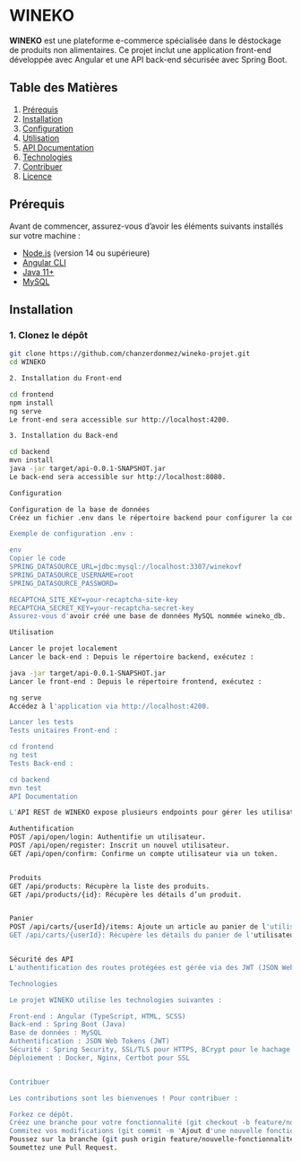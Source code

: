 # WINEKO

**WINEKO** est une plateforme e-commerce spécialisée dans le déstockage de produits non alimentaires. Ce projet inclut une application front-end développée avec Angular et une API back-end sécurisée avec Spring Boot.

## Table des Matières
1. [Prérequis](#prérequis)
2. [Installation](#installation)
3. [Configuration](#configuration)
4. [Utilisation](#utilisation)
5. [API Documentation](#api-documentation)
6. [Technologies](#technologies)
7. [Contribuer](#contribuer)
8. [Licence](#licence)

## Prérequis

Avant de commencer, assurez-vous d’avoir les éléments suivants installés sur votre machine :

- [Node.js](https://nodejs.org/en/) (version 14 ou supérieure)
- [Angular CLI](https://angular.io/cli)
- [Java 11+](https://www.oracle.com/java/technologies/javase-jdk11-downloads.html)
- [MySQL](https://www.mysql.com/)

## Installation

### 1. Clonez le dépôt

```bash
git clone https://github.com/chanzerdonmez/wineko-projet.git
cd WINEKO

2. Installation du Front-end

cd frontend
npm install
ng serve
Le front-end sera accessible sur http://localhost:4200.

3. Installation du Back-end

cd backend
mvn install
java -jar target/api-0.0.1-SNAPSHOT.jar
Le back-end sera accessible sur http://localhost:8080.

Configuration

Configuration de la base de données
Créez un fichier .env dans le répertoire backend pour configurer la connexion à la base de données MySQL et d'autres variables sensibles.

Exemple de configuration .env :

env
Copier le code
SPRING_DATASOURCE_URL=jdbc:mysql://localhost:3307/winekovf
SPRING_DATASOURCE_USERNAME=root
SPRING_DATASOURCE_PASSWORD=

RECAPTCHA_SITE_KEY=your-recaptcha-site-key
RECAPTCHA_SECRET_KEY=your-recaptcha-secret-key
Assurez-vous d'avoir créé une base de données MySQL nommée wineko_db.

Utilisation

Lancer le projet localement
Lancer le back-end : Depuis le répertoire backend, exécutez :

java -jar target/api-0.0.1-SNAPSHOT.jar
Lancer le front-end : Depuis le répertoire frontend, exécutez :

ng serve
Accédez à l'application via http://localhost:4200.

Lancer les tests
Tests unitaires Front-end :

cd frontend
ng test
Tests Back-end :

cd backend
mvn test
API Documentation

L'API REST de WINEKO expose plusieurs endpoints pour gérer les utilisateurs, produits, et commandes. Voici un aperçu des principales routes :

Authentification
POST /api/open/login: Authentifie un utilisateur.
POST /api/open/register: Inscrit un nouvel utilisateur.
GET /api/open/confirm: Confirme un compte utilisateur via un token.


Produits
GET /api/products: Récupère la liste des produits.
GET /api/products/{id}: Récupère les détails d’un produit.


Panier
POST /api/carts/{userId}/items: Ajoute un article au panier de l'utilisateur.
GET /api/carts/{userId}: Récupère les détails du panier de l'utilisateur.


Sécurité des API
L'authentification des routes protégées est gérée via des JWT (JSON Web Tokens). Assurez-vous de bien configurer les tokens dans les requêtes pour accéder aux routes sécurisées.

Technologies

Le projet WINEKO utilise les technologies suivantes :

Front-end : Angular (TypeScript, HTML, SCSS)
Back-end : Spring Boot (Java)
Base de données : MySQL
Authentification : JSON Web Tokens (JWT)
Sécurité : Spring Security, SSL/TLS pour HTTPS, BCrypt pour le hachage des mots de passe
Déploiement : Docker, Nginx, Certbot pour SSL


Contribuer

Les contributions sont les bienvenues ! Pour contribuer :

Forkez ce dépôt.
Créez une branche pour votre fonctionnalité (git checkout -b feature/nouvelle-fonctionnalité).
Commitez vos modifications (git commit -m 'Ajout d'une nouvelle fonctionnalité').
Poussez sur la branche (git push origin feature/nouvelle-fonctionnalité).
Soumettez une Pull Request.
